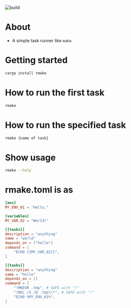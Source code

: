 ![build](https://github.com/mass10/rmake/workflows/build/badge.svg)
# About

* A simple task runner like `make`.

# Getting started

```bash
cargo install rmake
```

# How to run the first task

```bash
rmake
```

# How to run the specified task

```bash
rmake {name of task}
```

# Show usage

```bash
rmake --help
```

# rmake.toml is as

```toml
[env]
MY_ENV_01 = "Hello,"

[variables]
MY_VAR_02 = "World!"

[[tasks]]
description = "anything"
name = "world"
depends_on = ["hello"]
command = [
	"ECHO {{MY_VAR_02}}",
]

[[tasks]]
description = "anything"
name = "hello"
depends_on = []
command = [
	"!MKDIR .tmp", # SAFE with "!"
	"!DEL /S /Q .tmp\\*", # SAFE with "!"
	"ECHO %MY_ENV_01%",
]
```
